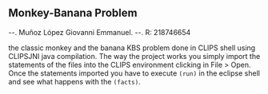 ## Monkey-Banana Problem

--. Muñoz López Giovanni Emmanuel.
--. R: 218746654

the classic monkey and the banana KBS problem done in CLIPS shell using CLIPSJNI java compilation.
The way the project works you simply import the statements of the files into the CLIPS environment clicking in
File > Open. Once the statements imported you have to execute `(run)` in the eclipse shell and see what happens with
the `(facts)`.
